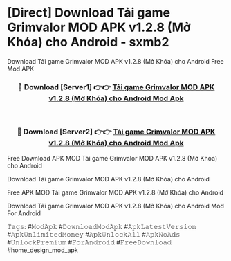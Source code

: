 # [Direct] Download Tải game Grimvalor MOD APK v1.2.8 (Mở Khóa) cho Android - sxmb2
Download Tải game Grimvalor MOD APK v1.2.8 (Mở Khóa) cho Android Free Mod APK

<div align="center">
<h3>🔴 Download [Server1] 👉👉 <a href="https://apk-comot.site?title=Tải_game_Grimvalor_MOD_APK_v1.2.8_(Mở_Khóa)_cho_Android">Tải game Grimvalor MOD APK v1.2.8 (Mở Khóa) cho Android Mod Apk</a></h3><br>

<h3>🔴 Download [Server2] 👉👉 <a href="https://apk-comot.site?title=Tải_game_Grimvalor_MOD_APK_v1.2.8_(Mở_Khóa)_cho_Android">Tải game Grimvalor MOD APK v1.2.8 (Mở Khóa) cho Android Mod Apk</a></h3>
</div>


Free Download APK MOD Tải game Grimvalor MOD APK v1.2.8 (Mở Khóa) cho Android

Download Tải game Grimvalor MOD APK v1.2.8 (Mở Khóa) cho Android 

Free APK MOD Tải game Grimvalor MOD APK v1.2.8 (Mở Khóa) cho Android 

Download Tải game Grimvalor MOD APK v1.2.8 (Mở Khóa) cho Android Mod For Android

𝚃𝚊𝚐𝚜: #𝙼𝚘𝚍𝙰𝚙𝚔 #𝙳𝚘𝚠𝚗𝚕𝚘𝚊𝚍𝙼𝚘𝚍𝙰𝚙𝚔 #𝙰𝚙𝚔𝙻𝚊𝚝𝚎𝚜𝚝𝚅𝚎𝚛𝚜𝚒𝚘𝚗 #𝙰𝚙𝚔𝚄𝚗𝚕𝚒𝚖𝚒𝚝𝚎𝚍𝙼𝚘𝚗𝚎𝚢 #𝙰𝚙𝚔𝚄𝚗𝚕𝚘𝚌𝚔𝙰𝚕𝚕 #𝙰𝚙𝚔𝙽𝚘𝙰𝚍𝚜 #𝚄𝚗𝚕𝚘𝚌𝚔𝙿𝚛𝚎𝚖𝚒𝚞𝚖 #𝙵𝚘𝚛𝙰𝚗𝚍𝚛𝚘𝚒𝚍 #𝙵𝚛𝚎𝚎𝙳𝚘𝚠𝚗𝚕𝚘𝚊𝚍 #home_design_mod_apk